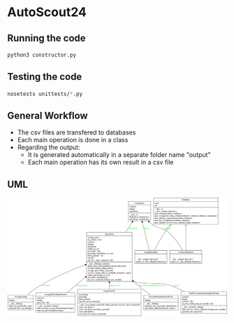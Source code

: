 # AutoScout24


## Running the code

```bash
python3 constructor.py
```


## Testing the code

```bash
nosetests unittests/*.py
```


## General Workflow
- The csv files are transfered to databases
- Each main operation is done in a class
- Regarding the output:
    - It is generated automatically in a separate folder name "output"
    - Each main operation has its own result in a csv file


## UML
![Screenshot](uml.png)
